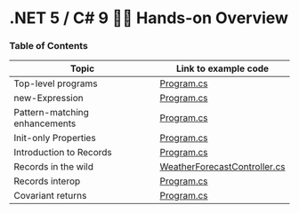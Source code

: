 # .NET 5 / C# 9 👨‍💻 Hands-on Overview

### Table of Contents

| Topic                         | Link to example code           |
|-------------------------------|--------------------------------|
| Top-level programs            | [Program.cs](https://github.com/thomasbrueggemann/dotnet5-csharp9-overview/blob/main/examples/a-TopLevelPrograms/Program.cs) |
| new-Expression                | [Program.cs](https://github.com/thomasbrueggemann/dotnet5-csharp9-overview/blob/main/examples/b-NewExpression/Program.cs) |
| Pattern-matching enhancements | [Program.cs](https://github.com/thomasbrueggemann/dotnet5-csharp9-overview/blob/main/examples/c-PatternMatching/Program.cs) |
| Init-only Properties          | [Program.cs](https://github.com/thomasbrueggemann/dotnet5-csharp9-overview/blob/main/examples/d-InitOnlyProperties/Program.cs) |
| Introduction to Records       | [Program.cs](https://github.com/thomasbrueggemann/dotnet5-csharp9-overview/blob/main/examples/e-Records/Program.cs) |
| Records in the wild           | [WeatherForecastController.cs](https://github.com/thomasbrueggemann/dotnet5-csharp9-overview/blob/main/examples/f-RecordsInTheWild/Controllers/WeatherForecastController.cs) |
| Records interop               | [Program.cs](https://github.com/thomasbrueggemann/dotnet5-csharp9-overview/blob/main/examples/g-RecordsInterop/Program.cs) |
| Covariant returns             | [Program.cs](https://github.com/thomasbrueggemann/dotnet5-csharp9-overview/blob/main/examples/h-CovariantReturns/Program.cs) |